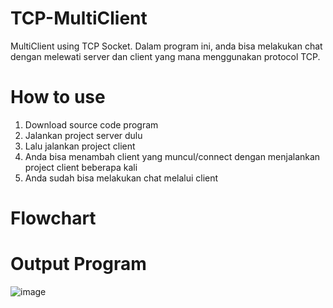 # TCP-MultiClient
MultiClient using TCP Socket. Dalam program ini, anda bisa melakukan chat dengan melewati server dan client yang mana menggunakan protocol TCP.
# How to use
1. Download source code program
2. Jalankan project server dulu
3. Lalu jalankan project client
4. Anda bisa menambah client yang muncul/connect dengan menjalankan project client beberapa kali
5. Anda sudah bisa melakukan chat melalui client
# Flowchart
# Output Program
![image](https://user-images.githubusercontent.com/63651972/124755062-1ad03900-df55-11eb-84b3-03caede28f4e.png)
